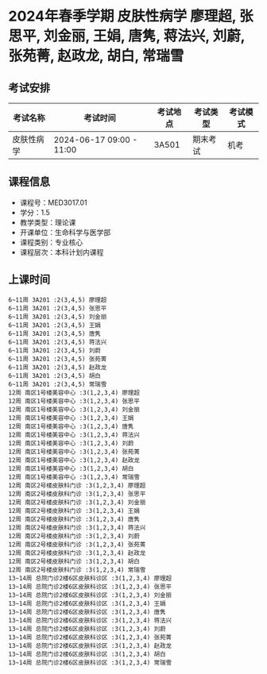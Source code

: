 # 2024年春季学期 皮肤性病学 廖理超, 张思平, 刘金丽, 王娟, 唐隽, 蒋法兴, 刘蔚, 张苑菁, 赵政龙, 胡白, 常瑞雪




## 考试安排

| 考试名称 | 考试时间 | 考试地点 | 考试类型 | 考试模式 |
| -------- | -------- | -------- | -------- | -------- |
| 皮肤性病学 | 2024-06-17 09:00 - 11:00 | 3A501 | 期末考试 | 机考 |





## 课程信息

- 课程号：MED3017.01
- 学分：1.5
- 教学类型：理论课
- 开课单位：生命科学与医学部
- 课程类别：专业核心
- 课程层次：本科计划内课程

## 上课时间

```
6~11周 3A201 :2(3,4,5) 廖理超
6~11周 3A201 :2(3,4,5) 张思平
6~11周 3A201 :2(3,4,5) 刘金丽
6~11周 3A201 :2(3,4,5) 王娟
6~11周 3A201 :2(3,4,5) 唐隽
6~11周 3A201 :2(3,4,5) 蒋法兴
6~11周 3A201 :2(3,4,5) 刘蔚
6~11周 3A201 :2(3,4,5) 张苑菁
6~11周 3A201 :2(3,4,5) 赵政龙
6~11周 3A201 :2(3,4,5) 胡白
6~11周 3A201 :2(3,4,5) 常瑞雪
12周 南区1号楼美容中心 :3(1,2,3,4) 廖理超
12周 南区1号楼美容中心 :3(1,2,3,4) 张思平
12周 南区1号楼美容中心 :3(1,2,3,4) 刘金丽
12周 南区1号楼美容中心 :3(1,2,3,4) 王娟
12周 南区1号楼美容中心 :3(1,2,3,4) 唐隽
12周 南区1号楼美容中心 :3(1,2,3,4) 蒋法兴
12周 南区1号楼美容中心 :3(1,2,3,4) 刘蔚
12周 南区1号楼美容中心 :3(1,2,3,4) 张苑菁
12周 南区1号楼美容中心 :3(1,2,3,4) 赵政龙
12周 南区1号楼美容中心 :3(1,2,3,4) 胡白
12周 南区1号楼美容中心 :3(1,2,3,4) 常瑞雪
12周 南区2号楼皮肤科门诊 :3(1,2,3,4) 廖理超
12周 南区2号楼皮肤科门诊 :3(1,2,3,4) 张思平
12周 南区2号楼皮肤科门诊 :3(1,2,3,4) 刘金丽
12周 南区2号楼皮肤科门诊 :3(1,2,3,4) 王娟
12周 南区2号楼皮肤科门诊 :3(1,2,3,4) 唐隽
12周 南区2号楼皮肤科门诊 :3(1,2,3,4) 蒋法兴
12周 南区2号楼皮肤科门诊 :3(1,2,3,4) 刘蔚
12周 南区2号楼皮肤科门诊 :3(1,2,3,4) 张苑菁
12周 南区2号楼皮肤科门诊 :3(1,2,3,4) 赵政龙
12周 南区2号楼皮肤科门诊 :3(1,2,3,4) 胡白
12周 南区2号楼皮肤科门诊 :3(1,2,3,4) 常瑞雪
13~14周 总院门诊2楼6区皮肤科诊区 :3(1,2,3,4) 廖理超
13~14周 总院门诊2楼6区皮肤科诊区 :3(1,2,3,4) 张思平
13~14周 总院门诊2楼6区皮肤科诊区 :3(1,2,3,4) 刘金丽
13~14周 总院门诊2楼6区皮肤科诊区 :3(1,2,3,4) 王娟
13~14周 总院门诊2楼6区皮肤科诊区 :3(1,2,3,4) 唐隽
13~14周 总院门诊2楼6区皮肤科诊区 :3(1,2,3,4) 蒋法兴
13~14周 总院门诊2楼6区皮肤科诊区 :3(1,2,3,4) 刘蔚
13~14周 总院门诊2楼6区皮肤科诊区 :3(1,2,3,4) 张苑菁
13~14周 总院门诊2楼6区皮肤科诊区 :3(1,2,3,4) 赵政龙
13~14周 总院门诊2楼6区皮肤科诊区 :3(1,2,3,4) 胡白
13~14周 总院门诊2楼6区皮肤科诊区 :3(1,2,3,4) 常瑞雪
```

